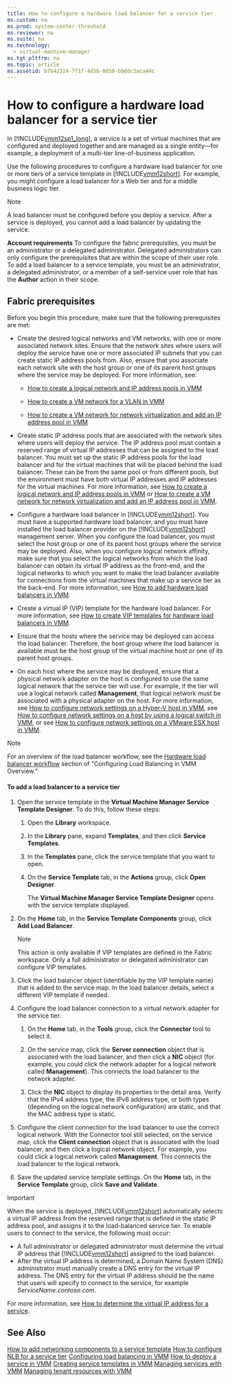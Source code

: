 ```yaml
---
title: How to configure a hardware load balancer for a service tier
ms.custom: na
ms.prod: system-center-threshold
ms.reviewer: na
ms.suite: na
ms.technology: 
  - virtual-machine-manager
ms.tgt_pltfrm: na
ms.topic: article
ms.assetid: b7b42324-7f1f-4d5b-8050-b0ddc3aca44c
---
```

# How to configure a hardware load balancer for a service tier
In [!INCLUDE[vmm12sp1_long](Token/vmm12sp1_long_md.md)], a service is a set of virtual machines that are configured and deployed together and are managed as a single entity—for example, a deployment of a multi\-tier line\-of\-business application.

Use the following procedures to configure a hardware load balancer for one or more tiers of a service template in [!INCLUDE[vmm12short](Token/vmm12short_md.md)]. For example, you might configure a load balancer for a Web tier and for a middle business logic tier.

> [!NOTE]
> A load balancer must be configured before you deploy a service. After a service is deployed, you cannot add a load balancer by updating the service.

**Account requirements** To configure the fabric prerequisites, you must be an administrator or a delegated administrator. Delegated administrators can only configure the prerequisites that are within the scope of their user role. To add a load balancer to a service template, you must be an administrator, a delegated administrator, or a member of a self\-service user role that has the **Author** action in their scope.

## Fabric prerequisites
Before you begin this procedure, make sure that the following prerequisites are met:

-   Create the desired logical networks and VM networks, with one or more associated network sites. Ensure that the network sites where users will deploy the service have one or more associated IP subnets that you can create static IP address pools from. Also, ensure that you associate each network site with the host group or one of its parent host groups where the service may be deployed. For more information, see:

    -   [How to create a logical network and IP address pools in VMM](How-to-create-a-logical-network-and-IP-address-pools-in-VMM.md)

    -   [How to create a VM network for a VLAN in VMM](How-to-create-a-VM-network-for-a-VLAN-in-VMM.md)

    -   [How to create a VM network for network virtualization and add an IP address pool in VMM](How-to-create-a-VM-network-for-network-virtualization-and-add-an-IP-address-pool-in-VMM.md)

-   Create static IP address pools that are associated with the network sites where users will deploy the service. The IP address pool must contain a reserved range of virtual IP addresses that can be assigned to the load balancer. You must set up the static IP address pools for the load balancer and for the virtual machines that will be placed behind the load balancer. These can be from the same pool or from different pools, but the environment must have both virtual IP addresses and IP addresses for the virtual machines. For more information, see [How to create a logical network and IP address pools in VMM](How-to-create-a-logical-network-and-IP-address-pools-in-VMM.md) or [How to create a VM network for network virtualization and add an IP address pool in VMM](How-to-create-a-VM-network-for-network-virtualization-and-add-an-IP-address-pool-in-VMM.md).

-   Configure a hardware load balancer in [!INCLUDE[vmm12short](Token/vmm12short_md.md)]. You must have a supported hardware load balancer, and you must have installed the load balancer provider on the [!INCLUDE[vmm12short](Token/vmm12short_md.md)] management server. When you configure the load balancer, you must select the host group or one of its parent host groups where the service may be deployed. Also, when you configure logical network affinity, make sure that you select the logical networks from which the load balancer can obtain its virtual IP address as the front\-end, and the logical networks to which you want to make the load balancer available for connections from the virtual machines that make up a service tier as the back\-end. For more information, see [How to add hardware load balancers in VMM](How-to-add-hardware-load-balancers-in-VMM.md).

-   Create a virtual IP \(VIP\) template for the hardware load balancer. For more information, see [How to create VIP templates for hardware load balancers in VMM](How-to-create-VIP-templates-for-hardware-load-balancers-in-VMM.md).

-   Ensure that the hosts where the service may be deployed can access the load balancer. Therefore, the host group where the load balancer is available must be the host group of the virtual machine host or one of its parent host groups.

-   On each host where the service may be deployed, ensure that a physical network adapter on the host is configured to use the same logical network that the service tier will use. For example, if the tier will use a logical network called **Management**, that logical network must be associated with a physical adapter on the host. For more information, see [How to configure network settings on a Hyper-V host in VMM](How-to-configure-network-settings-on-a-Hyper-V-host-in-VMM.md), see [How to configure network settings on a host by using a logical switch in VMM](How-to-configure-network-settings-on-a-host-by-using-a-logical-switch-in-VMM.md), or see [How to configure network settings on a VMware ESX host in VMM](How-to-configure-network-settings-on-a-VMware-ESX-host-in-VMM.md).

> [!NOTE]
> For an overview of the load balancer workflow, see the [Hardware load balancer workflow](Configuring-load-balancing-in-VMM.md#BKMK_hw) section of "Configuring Load Balancing in VMM Overview."

#### To add a load balancer to a service tier

1.  Open the service template in the **Virtual Machine Manager Service Template Designer**. To do this, follow these steps:

    1.  Open the **Library** workspace.

    2.  In the **Library** pane, expand **Templates**, and then click **Service Templates**.

    3.  In the **Templates** pane, click the service template that you want to open.

    4.  On the **Service Template** tab, in the **Actions** group, click **Open Designer**.

        The **Virtual Machine Manager Service Template Designer** opens with the service template displayed.

2.  On the **Home** tab, in the **Service Template Components** group, click **Add Load Balancer**.

    > [!NOTE]
    > This action is only available if VIP templates are defined in the Fabric workspace. Only a full administrator or delegated administrator can configure VIP templates.

3.  Click the load balancer object \(identifiable by the VIP template name\) that is added to the service map. In the load balancer details, select a different VIP template if needed.

4.  Configure the load balancer connection to a virtual network adapter for the service tier.

    1.  On the **Home** tab, in the **Tools** group, click the **Connector** tool to select it.

    2.  On the service map, click the **Server connection** object that is associated with the load balancer, and then click a **NIC** object \(for example, you could click the network adapter for a logical network called **Management**\). This connects the load balancer to the network adapter.

    3.  Click the **NIC** object to display its properties in the detail area. Verify that the IPv4 address type, the IPv6 address type, or both types \(depending on the logical network configuration\) are static, and that the MAC address type is static.

5.  Configure the client connection for the load balancer to use the correct logical network. With the Connector tool still selected, on the service map, click the **Client connection** object that is associated with the load balancer, and then click a logical network object. For example, you could click a logical network called **Management**. This connects the load balancer to the logical network.

6.  Save the updated service template settings. On the **Home** tab, in the **Service Template** group, click **Save and Validate**.

> [!IMPORTANT]
> When the service is deployed, [!INCLUDE[vmm12short](Token/vmm12short_md.md)] automatically selects a virtual IP address from the reserved range that is defined in the static IP address pool, and assigns it to the load\-balanced service tier. To enable users to connect to the service, the following must occur:
> 
> -   A full administrator or delegated administrator must determine the virtual IP address that [!INCLUDE[vmm12short](Token/vmm12short_md.md)] assigned to the load balancer.
> -   After the virtual IP address is determined, a Domain Name System \(DNS\) administrator must manually create a DNS entry for the virtual IP address. The DNS entry for the virtual IP address should be the name that users will specify to connect to the service, for example *ServiceName.contoso.com*.
> 
> For more information, see [How to determine the virtual IP address for a service](How-to-determine-the-virtual-IP-address-for-a-service.md).

## See Also
[How to add networking components to a service template](How-to-add-networking-components-to-a-service-template.md)
[How to configure NLB for a service tier](How-to-configure-NLB-for-a-service-tier.md)
[Configuring load balancing in VMM](Configuring-load-balancing-in-VMM.md)
[How to deploy a service in VMM](How-to-deploy-a-service-in-VMM.md)
[Creating service templates in VMM](Creating-service-templates-in-VMM.md)
[Managing services with VMM](Managing-services-with-VMM.md)
[Managing tenant resources with VMM](Managing-tenant-resources-with-VMM.md)


